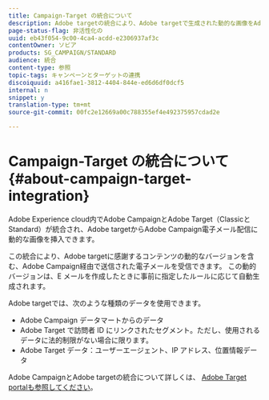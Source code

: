 ```yaml
---
title: Campaign-Target の統合について
description: Adobe targetの統合により、Adobe targetで生成された動的な画像をAdobe Campaignメッセージに挿入できます。
page-status-flag: 非活性化の
uuid: eb43f054-9c00-4ca4-acdd-e2306937af3c
contentOwner: ソビア
products: SG_CAMPAIGN/STANDARD
audience: 統合
content-type: 参照
topic-tags: キャンペーンとターゲットの連携
discoiquuid: a416fae1-3812-4404-844e-ed6d6df0dcf5
internal: n
snippet: y
translation-type: tm+mt
source-git-commit: 00fc2e12669a00c788355ef4e492375957cdad2e

---
```



# Campaign-Target の統合について{#about-campaign-target-integration}

Adobe Experience cloud内でAdobe CampaignとAdobe Target（ClassicとStandard）が統合され、Adobe targetからAdobe Campaign電子メール配信に動的な画像を挿入できます。

この統合により、Adobe targetに感謝するコンテンツの動的なバージョンを含む、Adobe Campaign経由で送信された電子メールを受信できます。 この動的バージョンは、E メールを作成したときに事前に指定したルールに応じて自動生成されます。

Adobe targetでは、次のような種類のデータを使用できます。

* Adobe Campaign データマートからのデータ
* Adobe Target で訪問者 ID にリンクされたセグメント。ただし、使用されるデータに法的制限がない場合に限ります。
* Adobe Target データ：ユーザーエージェント、IP アドレス、位置情報データ

Adobe CampaignとAdobe targetの統合について詳しくは、 [Adobe Target portalも参照してください](https://marketing.adobe.com/resources/help/en_US/target/a4t/c_campaign_and_target.html)。
